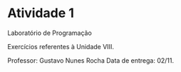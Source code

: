 # Atividade 1
Laboratório de Programação

Exercícios referentes à Unidade VIII.


Professor: Gustavo Nunes Rocha
Data de entrega: 02/11.
